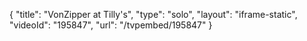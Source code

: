 {
    "title": "VonZipper at Tilly's",
    "type": "solo",
    "layout": "iframe-static",
    "videoId": "195847",
    "url": "\/tvpembed\/195847"
}